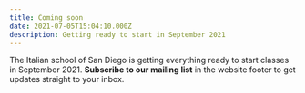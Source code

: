 ```yaml
---
title: Coming soon
date: 2021-07-05T15:04:10.000Z
description: Getting ready to start in September 2021
---
```


The Italian school of San Diego is getting everything ready to start
classes in September 2021.
**Subscribe to our mailing list** in the website footer to get updates
straight to your inbox.
